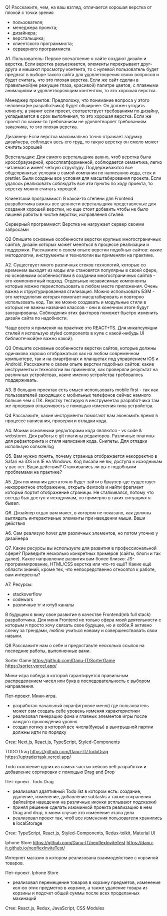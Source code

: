 Q1 
Расскажите, чем, на ваш взгляд, отличается хорошая верстка от плохой с точки зрения 
- пользователя; 
- менеджера проекта; 
- дизайнера; 
- верстальщика; 
- клиентского программиста; 
- серверного программиста

A1.
Пользователь: Первое впечатление о сайте создают дизайн и верстка. Если верстка разъезжается, элементы перекрывают друг-друга и мешают просмотру контента, то с нулевой пользователь будет предвзят в выборе такого сайта для удовлетворения своих вопросов и будет считать, что это плохая верстка. Если же сайт сделан в правильной(не режущие глаза, красивой) палитре цветов, с плавными анимациями и удовлетворяющим контентом, то это хорошая верстка.

Менеджер проектов: Предположу, что понимание вопроса у этого человека(не разработчика) будет обширнее. Он должен угодить клиенту, а значит если проект, соответствует требованиям по дизайну, укладывается в срок выполнения, то это хорошая верстка. Если же проект по каким-то требованиям не удовлетворяет требованиям заказчика, то это плохая верстка.

Дизайнер: Если верстка максимально точно отражает задумку дизайнера, соблюден весь его труд, то такую верстку он смело может считать хорошей

Верстальщик: Для самого верстальщика важно, чтоб верстка была кроссбраузерной, кроссплатформенной, соблюдается семантика, легко читаемая и имеет четкую структуру. Поддерживаются все общепринятые условия в самой компании по написанию кода, стек и prettier. Были созданы все условия для масштабирования проекта. Если удалось реализовать соблюдать все эти пункты по ходу проекта, то верстку можно считать хорошей.

Клиентский программист: В какой-то степени для Frontend разработчика важны все ценности верстальщика представленые для создания хорошей верстки, но еще стоит добавить чтобы не было лишней работы в чистке верстки, исправления стилей.

Серверный программист: Верстка не нагружает сервер своими запросами

Q2 
Опишите основные особенности верстки крупных многостраничных сайтов, дизайн которых может меняться в процессе реализации и поддержки. 
Расскажите о своем опыте верстки подобных сайтов: какие методологии, инструменты и технологии вы применяли на практике.

A2.
Существует много различных стеков технологий, которые со временем выходят из моды или становятся популярны в своей сфере, но основными особенностями в создании многостраничных сайтов - это компонентный подход. Отдельные независимые компоненты которые можно переиспользовать в любом месте приложения. Очень важна и структурированная стилизация. Можно использовать БЭМ - это методология которая помогает масштабировать и повторно использовать код. Так же можно создавать и модульные стили в которых не важны названия классов - они в конечном этоге будут захэшированы. Соблюдения этих факторов поможет быстро изменить дизайн сайта по надобности.

Чаще всего я применял на практике это REACT+TS. Для инкапсуляции стилей я использую styled components в купе с какой-нибудь UI библиотечкой(не важно какой).

Q3
Опишите основные особенности верстки сайтов, которые должны одинаково хорошо отображаться как на любом современном компьютере, так и на смартфонах и планшетах под управлением iOS и Android. Расскажите о своем опыте верстки подобных сайтов: какие инструменты и технологии вы применяли, как проверяли результат на различных устройствах, какие именно устройства требовалось поддерживать.

A3.
В больших проектах есть смысл использовать mobile first - так как пользователей заходящих с мобильных телефонов сейчас намного больше чем с ПК.
Верстку тестирую в инструментах разработчика там же проверяю отзывчивость с помощью изменения типа устройства.

Q4 
Расскажите, какие инструменты помогают вам экономить время в процессе написания, проверки и отладки кода. 

A4.
Моими основными редакторами кода являются - vs code & webstorm. Для работы с git плагины редакторов. Различные плагины для рефакторинга и стиля написания кода. Снипеты. Для отладки использую console.log

Q5. 
Вам нужно понять, почему страница отображается некорректно в Safari на iOS и в IE на Windows. Код писали не вы, доступа к исходникам у вас нет. Ваши действия? 
Сталкивались ли вы с подобными проблемами на практике?

A5.
Для понимания достаточно будет зайти в браузер где существует некорректное отображение, открыть devtools и найти фрагмент который портит отображение страницы.
Не сталкивался, потому что всегда был доступ к исходникам, но примерно в таких ситуациях я бывал.

Q6.
Дизайнер отдал вам макет, в котором не показано, как должны выглядеть интерактивные элементы при наведении мыши. Ваши действия

A6.
Сам реализую hover для различных элементов, но потом уточню у дизайнера

Q7.
Какие ресурсы вы используете для развития в профессиональной сфере? Приведите несколько конкретных примеров (сайты, блоги и так далее). 
Какое направление развития вам более близко: JS-программирование, HTML/CSS верстка или что-то ещё? 
Какие ещё области знаний, кроме тех, что непосредственно относятся к работе, вам интересны? 

A7.
Ресурсы: 
- stackoverflow
- codewars
- различные тг и ютуб каналы

В будущем я вижу свое развитие в качестве Frontend(mb full stack) разработчика. Для меня Frontend не только сфера моей деятельности с которым я просто хочу связать свое будущее, но и хобби.Я активно слежу за трендами, люблю учиться новому и совершенствовать свои навыки.

Q8 
Расскажите нам о себе и предоставьте несколько ссылок на последние работы, выполненные вами.

Sorter Game
https://github.com/Danu-IT/SorterGame
https://sorter.vercel.app/

Мини-игра победа в которой гарантируется правильным распределением чисел или букв в последовательность с выбором направления.

Пет-проект. Мини-игра.
- разработал начальный экран(игровое меню) где пользователь может сам создать себе уровень изменяя характеристики
- реализовал генерацию фона и главных элементов игры после каждого прохождения уровня
- создал логику в которой все числа(буквы) в выигрышной партии должны идти по порядку

Стек: Next.js, React.js, TypeScript, Styled-Components

TODO Drag
https://github.com/Danu-IT/TodoDrag
https://uptradertask.vercel.app/

Todo скопление одних из самых частых кейсов веб разработки и добавление сортировки с помощью Drag and Drop

Пет-проект. Todo Drag
- реализовал адаптивный Todo list в котором есть: создание, удаление, изменение, добавление subtasks а также сохранения файла(при наведении на различные иконки всплывают подсказки)
- принял решение сделать изюминкой проекта реализацию в нем Drag and drop, в моем случае это изменение этапа дела
- реализовал проект так, чтоб все изменения пользователя хранились в localStorage

Стек: TypeScript, React.js, Styled-Components, Redux-tolkit, Material UI

Iphone Store
https://github.com/Danu-IT/neoflexInviteTest
https://danu-it.github.io/neoflexInviteTest/

Интернет магазин в котором реализована взаимодействие с корзиной товаров.

Пет-проект. Iphone Store

- реализовал перемещение товаров в корзину предметов, изменение кол-во этих предметов в корзине, а также удаление товара из корзины и подсчет общей суммы после всех проделанных махинаций

Cтек: React.js, Redux, JavaScript, CSS Modules
